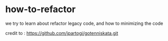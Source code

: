 # how-to-refactor
we try to learn about refactor legacy code, and how to minimizing the code

credit to : https://github.com/jpartogi/gotenniskata.git
